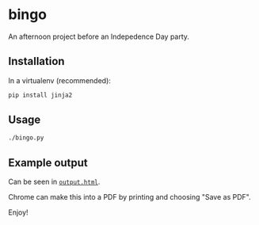 # bingo

An afternoon project before an Indepedence Day party.

## Installation

In a virtualenv (recommended):

```bash
pip install jinja2
```

##  Usage

```bash
./bingo.py
```

## Example output

Can be seen in [`output.html`](/output.html).

Chrome can make this into a PDF by printing and choosing "Save as PDF".

Enjoy!
